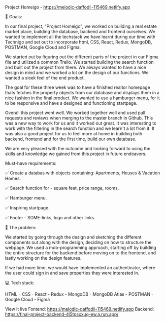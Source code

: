 Project Homeigo - https://melodic-daffodil-115469.netlify.app

🏁 Goals:

In our final project, "Project Homeigo", we worked on building a real estate market place, building the database, backend and frontend ourselves. We wanted to implement all the techstack we have learnt during our time with Technigo and set out to incorporate html, CSS, React, Redux, MongoDB, POSTMAN, Google Cloud and Figma.

We started out by figuring out the different parts of the project in our Figma file and utilized a common Trello. We started building the search function and built out the project from there. We always wanted to have a nice design in mind and we worked a lot on the design of our functions. We wanted a sleek feel of the end product.

The goal for these three week was to have a finished realtor homepage thats fetches the property objects from our database and displays them in a nice fashion in the final product. We wanted to use a hamburger menu, for it to be responsive and have a designed and functioning startpage.

Overall this project went well. We worked together well and used pull requests and reviews when merging to the master branch in Github. This was a new way to work for us and it worked out great. It was interesting to work with the filtering in the search function and we learn't a lot from it. It was also a good project for us to feel more at home in building both backend, frontend and for the first time, build our own database.

We are very pleased with the outcome and looking forward to using the skills and knowledge we gained from this project in future endeavors.

Must-have requirements:

✅ Create a databas with objects containing: Apartments, Houses & Vacation Homes.

✅ Search function for - square feet, price range, rooms. 

✅ Hamburger menu.

✅ Inspiring startpage.

✅ Footer - SOME-links, logo and other links. 

🚧 The problem:

We started by going through the design and sketching the different components out along with the design, deciding on how to structure the webpage. We used a mob-programming approach, starting off by building the entire structure for the backend before moving on to the frontend, and lastly working on the design features.

If we had more time, we would have implemented an authenticator, where the user could sign in and save properties they were interested in.

💻 Tech stack:

HTML - CSS - React - Redux - MongoDB - MongoDB Atlas - POSTMAN - Google Cloud - Figma

View it live
Fontend: https://melodic-daffodil-115469.netlify.app
Backend: https://final-project-backend-4l5tpsxxuq-ew.a.run.app/
